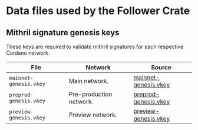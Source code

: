 # Data files used by the Follower Crate

## Mithril signature genesis keys

These keys are required to validate mithril signatures for each respective Cardano network.

| File | Network | Source |
| --- | --- | --- |
| `mainnet-genesis.vkey` | Main network. | [mainnet-genesis.vkey] |
| `preprod-genesis.vkey` | Pre-production network. | [preprod-genesis.vkey] |
| `preview-genesis.vkey` | Preview network. | [preview-genesis.vkey] |

[mainnet-genesis.vkey]: https://raw.githubusercontent.com/input-output-hk/mithril/main/mithril-infra/configuration/release-mainnet/genesis.vkey
[preprod-genesis.vkey]: https://raw.githubusercontent.com/input-output-hk/mithril/main/mithril-infra/configuration/release-preprod/genesis.vkey
[preview-genesis.vkey]: https://raw.githubusercontent.com/input-output-hk/mithril/main/mithril-infra/configuration/pre-release-preview/genesis.vkey
